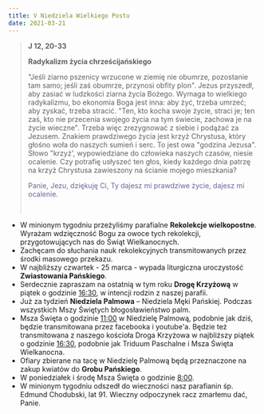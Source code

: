 ```yaml
---
title: V Niedziela Wielkiego Postu
date: 2021-03-21
---
```


> **J 12, 20-33**
>
> **Radykalizm życia chrześcijańskiego**
>
> "Jeśli ziarno pszenicy wrzucone w ziemię nie obumrze, pozostanie tam samo; jeśli zaś obumrze, przynosi obfity plon". Jezus przyszedł, aby zasiać w ludzkości ziarna życia Bożego. Wymaga to wielkiego radykalizmu, bo ekonomia Boga jest inna: aby żyć, trzeba umrzeć; aby zyskać, trzeba stracić. "Ten, kto kocha swoje życie, straci je; ten zaś, kto nie przecenia swojego życia na tym świecie, zachowa je na życie wieczne". Trzeba więc zrezygnować z siebie i podążać za Jezusem. Znakiem prawdziwego życia jest krzyż Chrystusa, który głośno woła do naszych sumień i serc. To jest owa "godzina Jezusa". Słowo "krzyż', wypowiedziane do człowieka naszych czasów, niesie ocalenie. Czy potrafię usłyszeć ten głos, kiedy każdego dnia patrzę na krzyż Chrystusa zawieszony na ścianie mojego mieszkania?
>
> <span style="color: #666699;">Panie, Jezu, dziękuję Ci, Ty dajesz mi prawdziwe życie, dajesz mi ocalenie. </span>
>
> &nbsp;

- W minionym tygodniu przeżyliśmy parafialne **Rekolekcje wielkopostne**. Wyrażam wdzięczność Bogu za owoce tych rekolekcji, przygotowujących nas do Świąt Wielkanocnych.
- Zachęcam do słuchania nauk rekolekcyjnych transmitowanych przez środki masowego przekazu.
- W najbliższy czwartek - 25 marca - wypada liturgiczna uroczystość **Zwiastowania Pańskiego**.
- Serdecznie zapraszam na ostatnią w tym roku **Drogę Krzyżową** w piątek o godzinie <u>16:30</u>, w intencji rodzin z naszej parafii.
- Już za tydzień **Niedziela Palmowa** – Niedziela Męki Pańskiej. Podczas wszystkich Mszy Świętych błogosławieństwo palm.
- Msza Święta o godzinie <u>11:00</u> w Niedzielę Palmową, podobnie jak dziś, będzie transmitowana przez facebooka i youtube'a. Będzie też transmitowana z naszego kościoła Droga Krzyżowa w najbliższy piątek o godzinie <u>16:30</u>, podobnie jak Triduum Paschalne i Msza Święta Wielkanocna.
- Ofiary zbierane na tacę w Niedzielę Palmową będą przeznaczone na zakup kwiatów do **Grobu Pańskiego**.
- W poniedziałek i środę Msza Święta o godzinie <u>8:00</u>.
- W minionym tygodniu odszedł do wieczności nasz parafianin śp. Edmund Chodubski, lat 91. Wieczny odpoczynek racz zmarłemu dać, Panie.
